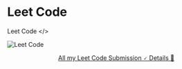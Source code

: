 # Leet Code
Leet Code </>

![Leet Code](https://github.com/hemant467/Leet-Code/assets/85243370/a72abd52-9e19-41f5-a5df-20c9780ad3e5)

<p align="center"><a href=https://leetcode.com/submissions/#/1>All my Leet Code Submission 🗸 Details 📝</a></p>
